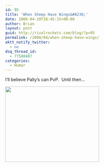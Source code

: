 ```yaml
---
id: 95
title: 'When Sheep Have Wings&#8230;'
date: 2008-04-20T18:45:15+00:00
author: Brian
layout: post
guid: http://rivalrockets.com/blog/?p=95
permalink: /2008/04/when-sheep-have-wings/
aktt_notify_twitter:
  - no
dsq_thread_id:
  - 77580487
categories:
  - Humor
---
```

I&#8217;ll believe Pally&#8217;s can PvP.  Until then&#8230;

[<img class="alignnone size-medium wp-image-97" src="http://rivalrockets.com/blog/wp-content/uploads/2008/04/sheep_wings1-300x242.jpg" alt="" width="300" height="242" />](http://rivalrockets.com/blog/wp-content/uploads/2008/04/sheep_wings1.jpg)